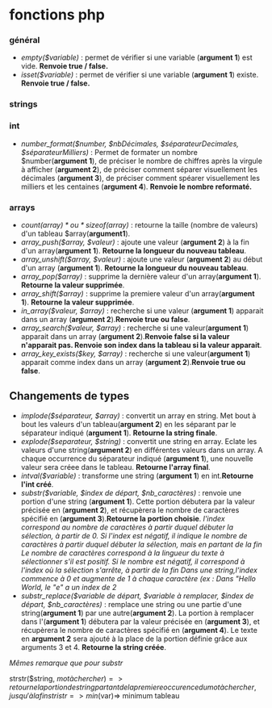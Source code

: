 # fonctions php


### général 
- *empty($variable)* : permet de vérifier si une variable (**argument 1**) est vide. **Renvoie true / false.**
- *isset($variable)* : permet de vérifier si une variable (**argument 1**) existe. **Renvoie true / false.**
### strings


### int
- *number_format($number, $nbDécimales, $séparateurDecimales, $séparateurMilliers)* : Permet de formater un nombre $number(**argument 1**), de préciser le nombre de chiffres après la virgule à afficher (**argument 2**), de préciser comment séparer visuellement les décimales (**argument 3**), de préciser comment spéarer visuellement les milliers et les centaines (**argument 4**). **Renvoie le nombre reformaté.**


### arrays
- *count($array)* ou *sizeof($array)*  : retourne la taille (nombre de valeurs) d'un tableau $array(**argument1**).
- *array_push($array, $valeur)* : ajoute une valeur (**argument 2**) à la fin d'un array(**argument 1**). **Retourne la longueur du nouveau tableau**.
- *array_unshift($array, $valeur)* : ajoute une valeur (**argument 2**) au début d'un array (**argument 1**). **Retourne la longueur du nouveau tableau**.
- *array_pop($array)* : supprime la dernière valeur d'un array(**argument 1**). **Retourne la valeur supprimée**.
- *array_shift($array)* : supprime la premiere valeur d'un array(**argument 1**). **Retourne la valeur supprimée**.
- *in_array($valeur, $array)* : recherche si une valeur (**argument 1**) apparait dans un array (**argument 2**).**Renvoie true ou false**.
- *array_search($valeur, $array)* : recherche si une valeur(**argument 1**) apparait dans un array (**argument 2**).**Renvoie false si la valeur n'apparait pas. Renvoie son index dans la tableau si la valeur apparait**.
- *array_key_exists($key, $array)* : recherche si une valeur(**argument 1**) apparait comme index dans un array (**argument 2**).**Renvoie true ou false**.


## Changements de types
- *implode($séparateur, $array)* : convertit un array en string. Met bout à bout les valeurs d'un tableau(**argument 2**) en les séparant par le séparateur indiqué (**argument 1**). **Retourne la string finale**.
- *explode($separateur, $string)* : convertit une string en array. Eclate les valeurs d'une string(**argument 2**) en différentes valeurs dans un array. A chaque occurrence du séparateur indiqué (**argument 1**), une nouvelle valeur sera créee dans le tableau. **Retourne l'array final**.
- *intval($variable)* : transforme une string (**argument 1**) en int.**Retourne l'int créé**.
- *substr($variable, $index de départ, $nb_caractères)* : renvoie une portion d'une string (**argument 1**). Cette portion débutera par la valeur précisée en (**argument 2**), et récupèrera le nombre de caractères spécifié en (**argument 3**).**Retourne la portion choisie**.
*l'index correspond au nombre de caractères à partir duquel débuter la sélection, à partir de 0. Si l'index est négatif, il indique le nombre de caractères à partir duquel débuter la sélection, mais en partant de la fin*
*Le nombre de caractères correspond à la lingueur du texte à sélectionner s'il est positif. Si le nombre est négatif, il correspond à l'index où la sélection s'arrête, à partir de la fin*
*Dans une string,l'index commence à 0 et augmente de 1 à chaque caractère (ex : Dans "Hello World, le "e" a un index de 2*
- *substr_replace($variable de départ, $variable à remplacer, $index de départ, $nb_caractères)* : remplace une string ou une partie d'une string(**argument 1**) par une autre(**argument 2**). La portion à remplacer dans l'(**argument 1**) débutera par la valeur précisée en (**argument 3**), et récupèrera le nombre de caractères spécifié en (**argument 4**). Le texte en **argument 2** sera ajouté à la place de la portion définie grâce aux arguments 3 et 4. **Retourne la string créée**.

*Mêmes remarque que pour substr*

strstr($string, $motàchercher) => retourne la portion de string partant de la premiere occurence du mot à chercher, jusqu'à la fin
stristr =>
min($var)=> minimum tableau

